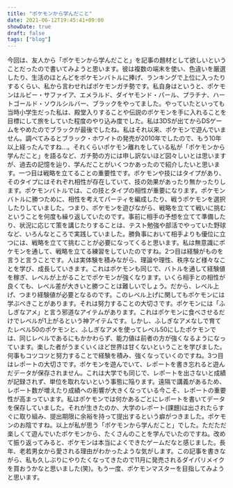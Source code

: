 ```yaml
---
title: "ポケモンから学んだこと"
date: 2021-06-12T19:45:41+09:00
showDate: true
draft: false
tags: ["blog"]
---
```

今回は、友人から「ポケモンから学んだこと」を記事の題材として欲しいということだったので書いてみようと思います。彼は複数の端末を使い、色違いを厳選したり、生活のほとんどをポケモンバトルに捧げ、ランキングで上位に入ったりするくらい、私から言わせればポケモンガチ勢です。私自身はというと、ポケモンはルビー・サファイア、エメラルド、ダイヤモンド・パール、プラチナ、ハートゴールド・ソウルシルバー、ブラックをやってました。やっていたといっても当時小学生だった私は、殿堂入りすることや伝説のポケモンを手に入れることを目標にして旅をしていた程度のやり込み度でした。私は3DSが出てからDSゲームをやめたのでブラックが最後でしたね。私はそれ以来、ポケモンで遊んでいません。調べてみるとブラック・ホワイトの発売が2010年でしたので、もう10年以上経ったんですね…。それくらいポケモン離れをしている私が「ポケモンから学んだこと」を語るなど、ガチ勢の方には申し訳ないほど図々しいとは思いますが、過去の記憶を辿り、学んだことがいくつかあったので紹介したいと思います。一つ目は戦略を立てることの重要性です。ポケモンや技にはタイプがあり、そのタイプにはそれぞれ相性が存在していて、技の効果があったり無かったりします。ポケモンバトルでは、この技とタイプの相性が重要になります。ポケモンバトルに勝つために、相性を考えてパーティを編成したり、戦うポケモンを選択したりしていました。つまり、ポケモンを遊びながら、戦略を立てて戦いに挑むということを何度も繰り返していたのです。事前に相手の予想を立てて準備したり、状況に応じて策を講じたりすることは、テスト勉強や部活でやっていた野球など、いろんなところで実践していました。勝負事において相手よりも優位に立つには、戦略を立てて挑むことが必要になってくると思います。私は無意識にポケモンを通して、戦略を立てる練習をしていたのですね。2つ目は経験がものを言うと言うことです。人は実体験を積みながら、理論や理性、秩序など様々なことを学び、成長していきます。これはポケモンも同じで、バトルを通して経験値を稼ぎ、レベルが上がることでポケモンが強くなります。いくら相手との相性が良くても、レベル差が大きいと勝つことは難しいでしょう。だから、レベル上げ、つまり経験値が必要となるのです。このレベル上げに関してもポケモンには学ぶべきことがあります。それは努力することの大切さです。ポケモンには「ふしぎなアメ」と言う邪道なアイテムがあります。これはポケモンに食べさせるだけでレベルが1上がるという神アイテムです。しかし、ふしぎなアメなしで育てたレベル50のポケモンと、ふしぎなアメを使ってレベル50にしたポケモンでは、同じレベルであるにもかかわらず、能力値は前者の方が強くなるようになっています。楽した者がうまくいくほど世界は甘くないということを学びました。何事もコツコツと努力することで経験を積み、強くなっていくのですね。3つ目はレポートの大切さです。ポケモンを遊んでいて、レポートを書き忘れると遊んだデータが保存されません。これは大学でも同じで、レポートを出さないと成績が記録されず、単位を取れないという事態に陥ります。遠隔で講義があるため、レポート数が増えたり成績への影響が大きくなっている今こそ、レポートの重要性が高まっています。私はポケモンでは何かあるごとにレポートを書いてデータを保存していました。それが生きたのか、大学のレポート(課題)は出されたらすぐに取り組み、提出期限に余裕を持って提出するという癖がつきました。ポケモンのお陰ですね。以上が私が思う「ポケモンから学んだこと」でした。ただただ楽しくて遊んでいたポケモンから、たくさんのことを学んでいたのですね。改めて振り返ってみると、ポケモンは本当によくできたゲームだなと感じました。長年、老若男女から愛される理由がわかったような気がします。この記事を書きながら、私も久しぶりにやりたくなってきたので11月に発売されるダイパリメイクを買おうかなと思いました(笑)。もう一度、ポケモンマスターを目指してみようと思います。